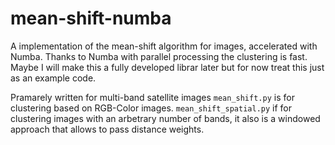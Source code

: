 # mean-shift-numba

A implementation of the mean-shift algorithm for images, accelerated with Numba.
Thanks to Numba with parallel processing the clustering is fast.
Maybe I will make this a fully developed librar later but for now treat this just as an example code.

Pramarely written for multi-band satellite images
`mean_shift.py` is for clustering based on RGB-Color images.
`mean_shift_spatial.py` if for clustering images with an arbetrary number of bands, it also is a windowed approach that allows to pass distance weights.
